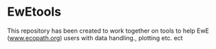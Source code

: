 # EwEtools
This repository has been created  to work together on tools to help EwE (www.ecopath.org) users with data handling., plotting etc. ect
